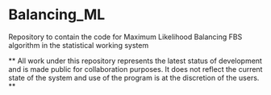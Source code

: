 # Balancing_ML
Repository to contain the code for Maximum Likelihood Balancing FBS algorithm in the
statistical working system


** All work under this repository represents the latest status of development and is made public 
for collaboration purposes. It does not reflect the current state of the system and use of the 
program is at the discretion of the users. **
